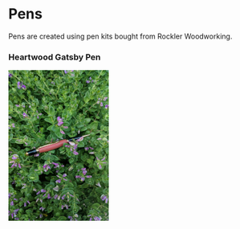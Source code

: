 # Pens

Pens are created using pen kits bought from Rockler Woodworking.

### Heartwood Gatsby Pen
<img src="HeartwoodGatsbyPen.jpg" height=300 width=200>
